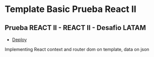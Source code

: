 # Template Basic Prueba React II
## Prueba REACT II - REACT II - Desafio LATAM
- [Deploy](https://pizza-mama-mia.netlify.app/)

Implementing React context and router dom on template, data on json
